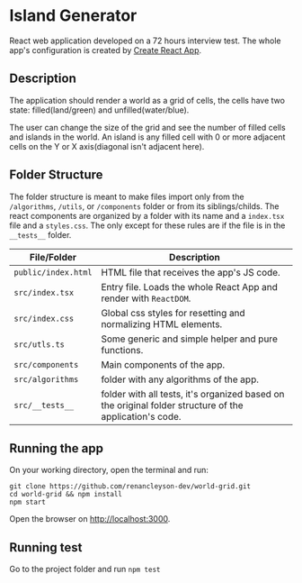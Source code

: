 # Island Generator

React web application developed on a 72 hours interview test. The whole app's configuration is created by [Create React App](https://create-react-app.dev/).

## Description

The application should render a world as a grid of cells, the cells have two state: filled(land/green) and unfilled(water/blue).

The user can change the size of the grid and see the number of filled cells and islands in the world. An island is any filled cell with 0 or more adjacent cells on the Y or X axis(diagonal isn't adjacent here).

## Folder Structure

The folder structure is meant to make files import only from the `/algorithms`, `/utils`, or `/components` folder or from its siblings/childs. The react components are organized by a folder with its name and a `index.tsx` file and a `styles.css`. The only except for these rules are if the file is in the `__tests__` folder.

| File/Folder         | Description                                                                                             |
| ------------------- | ------------------------------------------------------------------------------------------------------- |
| `public/index.html` | HTML file that receives the app's JS code.                                                              |
| `src/index.tsx`     | Entry file. Loads the whole React App and render with `ReactDOM`.                                       |
| `src/index.css`     | Global css styles for resetting and normalizing HTML elements.                                          |
| `src/utls.ts`       | Some generic and simple helper and pure functions.                                                      |
| `src/components`    | Main components of the app.                                                                             |
| `src/algorithms`    | folder with any algorithms of the app.                                                                  |
| `src/__tests__`     | folder with all tests, it's organized based on the original folder structure of the application's code. |

## Running the app

On your working directory, open the terminal and run:

```
git clone https://github.com/renancleyson-dev/world-grid.git
cd world-grid && npm install
npm start
```

Open the browser on <http://localhost:3000>.

## Running test

Go to the project folder and run `npm test`
